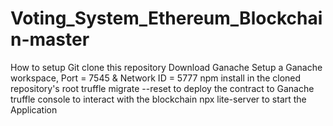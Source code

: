 # Voting_System_Ethereum_Blockchain-master
 
How to setup
Git clone this repository
Download Ganache
Setup a Ganache workspace, Port = 7545 & Network ID = 5777
npm install in the cloned repository's root
truffle migrate --reset to deploy the contract to Ganache
truffle console to interact with the blockchain
npx lite-server to start the Application
